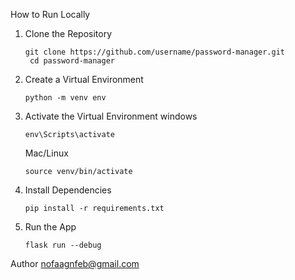 How to Run Locally
1. Clone the Repository
   ```
   git clone https://github.com/username/password-manager.git
    cd password-manager
   ```
2. Create a Virtual Environment
   ```
   python -m venv env
   ```
3. Activate the Virtual Environment
   windows
   ```
   env\Scripts\activate
   ```
   Mac/Linux
   ```
   source venv/bin/activate
   ```
4. Install Dependencies
   ```
   pip install -r requirements.txt
   ```
5. Run the App
   ```
   flask run --debug
   ```

Author 
nofaagnfeb@gmail.com















        
